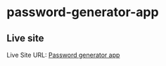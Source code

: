 # password-generator-app 

## Live site

Live Site URL: [Password generator app](https://reyniery-carlitos.github.io/password-generator-app/)
